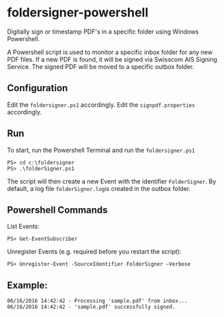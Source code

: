 foldersigner-powershell
================================

Digitally sign or timestamp PDF's in a specific folder using Windows Powershell.

A Powershell script is used to monitor a specific inbox folder for any new PDF files.
If a new PDF is found, it will be signed via Swisscom AIS Signing Service. The signed PDF will be moved to a specific outbox folder.

## Configuration

Edit the `foldersigner.ps1` accordingly.
Edit the `signpdf.properties` accordingly.

## Run

To start, run the Powershell Terminal and run the `foldersigner.ps1`
```
PS> cd c:\foldersigner
PS> .\folderSigner.ps1
```

The script will then create a new Event with the identifier `FolderSigner`.
By default, a log file `folderSigner.log`is created in the outbox folder.

## Powershell Commands

List Events:
```
PS> Get-EventSubscriber
```

Unregister Events (e.g. required before you restart the script):
```
PS> Unregister-Event -SourceIdentifier FolderSigner –Verbose
```

## Example:
```
06/16/2016 14:42:42 - Processing 'sample.pdf' from inbox...
06/16/2016 14:42:42 - 'sample.pdf' successfully signed.
```
